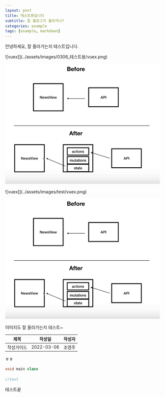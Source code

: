 ```yaml
---
layout: post
title: 테스트용입니다
subtitle: 잘 블로그가 올라가나? 
categories: example
tags: [example, markdown]
---
```


안녕하세요, 잘 올라가는지 테스트입니다. 

![vuex]](../assets/images/0306_테스트용/vuex.png)

<img src="../assets/images/0306_테스트용/vuex.png"/>

![vuex]](../assets/images/test/vuex.png)

<img src="../assets/images/test/vuex.png"/>

이미지도 잘 올라가는지 테스트~

| 제목 | 작성일 | 작성자 |
| --- | --- | --- |
| 작성가이드 | 2022-03-06 | 조영주 |

ㅎㅎ
```java
void main class

//test

```

테스트끝